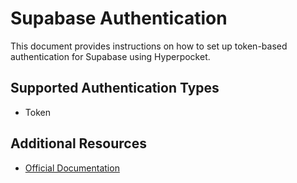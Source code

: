 # Supabase Authentication

This document provides instructions on how to set up token-based authentication for Supabase using Hyperpocket.

## Supported Authentication Types

- Token

## Additional Resources

- [Official Documentation](https://supabase.io/docs)
